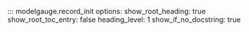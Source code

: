 ::: modelgauge.record_init
    options:
        show_root_heading: true
        show_root_toc_entry: false
        heading_level: 1
        show_if_no_docstring: true